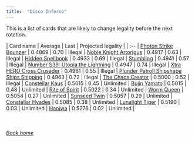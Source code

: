 ```yaml
---
title:  "Disco Inferno"
---
```


This is a list of cards that are likely to change legality before the next rotation.

| Card name | Average | Last | Projected legality |
| :-- |
[Photon Strike Bounzer](https://db.ygoprodeck.com/card/?search=Photon%20Strike%20Bounzer) | 0.4869 | 0.70 | Illegal |
[Noble Knight Artorigus](https://db.ygoprodeck.com/card/?search=Noble%20Knight%20Artorigus) | 0.4917 | 0.63 | Illegal |
[Hidden Spellbook](https://db.ygoprodeck.com/card/?search=Hidden%20Spellbook) | 0.4933 | 0.69 | Illegal |
[Stumbling](https://db.ygoprodeck.com/card/?search=Stumbling) | 0.4941 | 0.57 | Illegal |
[Number S39: Utopia the Lightning](https://db.ygoprodeck.com/card/?search=Number%20S39:%20Utopia%20the%20Lightning) | 0.4947 | 0.74 | Illegal |
[Xtra HERO Cross Crusader](https://db.ygoprodeck.com/card/?search=Xtra%20HERO%20Cross%20Crusader) | 0.4961 | 0.55 | Illegal |
[Plunder Patroll Shipshape Ships Shipping](https://db.ygoprodeck.com/card/?search=Plunder%20Patroll%20Shipshape%20Ships%20Shipping) | 0.4963 | 0.72 | Illegal |
[The Chaos Creator](https://db.ygoprodeck.com/card/?search=The%20Chaos%20Creator) | 0.5000 | 0.52 | Illegal |
[Constellar Kaus](https://db.ygoprodeck.com/card/?search=Constellar%20Kaus) | 0.5015 | 0.45 | Unlimited |
[Bujin Yamato](https://db.ygoprodeck.com/card/?search=Bujin%20Yamato) | 0.5015 | 0.48 | Unlimited |
[Rite of Spirit](https://db.ygoprodeck.com/card/?search=Rite%20of%20Spirit) | 0.5022 | 0.34 | Unlimited |
[Worm Queen](https://db.ygoprodeck.com/card/?search=Worm%20Queen) | 0.5054 | 0.27 | Unlimited |
[Sunseed Twin](https://db.ygoprodeck.com/card/?search=Sunseed%20Twin) | 0.5057 | 0.29 | Unlimited |
[Constellar Hyades](https://db.ygoprodeck.com/card/?search=Constellar%20Hyades) | 0.5085 | 0.38 | Unlimited |
[Lunalight Tiger](https://db.ygoprodeck.com/card/?search=Lunalight%20Tiger) | 0.5190 | 0.03 | Unlimited |
[Haniwa](https://db.ygoprodeck.com/card/?search=Haniwa) | 0.5276 | 0.02 | Unlimited |

<br>

###### [Back home](index)
